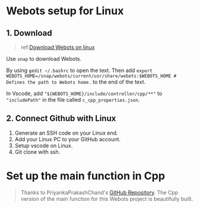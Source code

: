 # Webots setup for Linux

## 1. Download 

> ref:[Download Webots on linux](https://cyberbotics.com/doc/guide/installation-procedure#installation-on-linux)

Use `snap` to download Webots. 

By using `gedit ~/.bashrc` to open the text. Then add `export WEBOTS_HOME=/snap/webots/current/usr/share/webots:$WEBOTS_HOME # Defines the path to Webots home.` to the end of the text.

In Vscode, add `"${WEBOTS_HOME}/include/controller/cpp/**"` to `"includePath"` in the file called `c_cpp_properties.json`.

## 2. Connect Github with Linux

1. Generate an SSH code on your Linux end.
2. Add your Linux PC to your GitHub account.
3. Setup vscode on Linux.
4. Git clone with ssh.

# Set up the main function in Cpp

> Thanks to PriyankaPrakashChand's [GitHub Repository](https://github.com/PriyankaPrakashChand/Micromouse_E-Puck). The Cpp version of the main function for this Webots project is beautifully built. 


